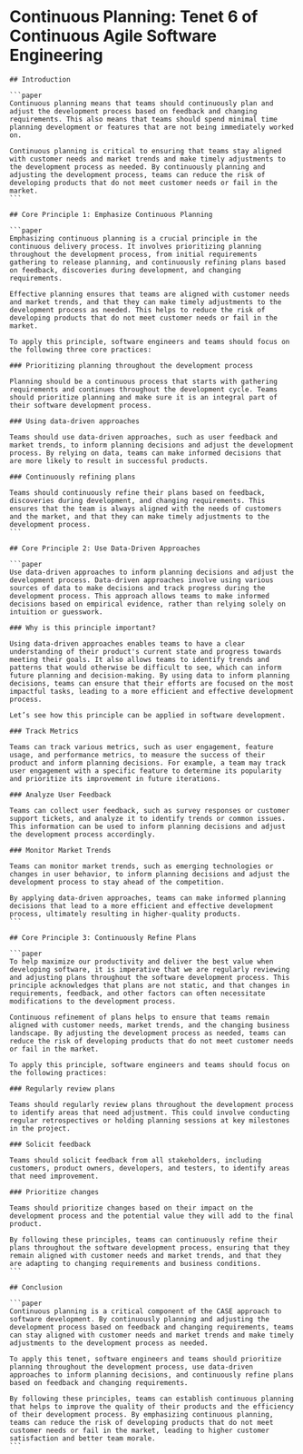 # Continuous Planning: Tenet 6 of Continuous Agile Software Engineering

````sidebyside
## Introduction

```paper
Continuous planning means that teams should continuously plan and adjust the development process based on feedback and changing requirements. This also means that teams should spend minimal time planning development or features that are not being immediately worked on. 

Continuous planning is critical to ensuring that teams stay aligned with customer needs and market trends and make timely adjustments to the development process as needed. By continuously planning and adjusting the development process, teams can reduce the risk of developing products that do not meet customer needs or fail in the market. 
```
````

````sidebyside
## Core Principle 1: Emphasize Continuous Planning

```paper
Emphasizing continuous planning is a crucial principle in the continuous delivery process. It involves prioritizing planning throughout the development process, from initial requirements gathering to release planning, and continuously refining plans based on feedback, discoveries during development, and changing requirements.

Effective planning ensures that teams are aligned with customer needs and market trends, and that they can make timely adjustments to the development process as needed. This helps to reduce the risk of developing products that do not meet customer needs or fail in the market.

To apply this principle, software engineers and teams should focus on the following three core practices:

### Prioritizing planning throughout the development process

Planning should be a continuous process that starts with gathering requirements and continues throughout the development cycle. Teams should prioritize planning and make sure it is an integral part of their software development process.

### Using data-driven approaches

Teams should use data-driven approaches, such as user feedback and market trends, to inform planning decisions and adjust the development process. By relying on data, teams can make informed decisions that are more likely to result in successful products.

### Continuously refining plans

Teams should continuously refine their plans based on feedback, discoveries during development, and changing requirements. This ensures that the team is always aligned with the needs of customers and the market, and that they can make timely adjustments to the development process.
```
````

````sidebyside
## Core Principle 2: Use Data-Driven Approaches

```paper
Use data-driven approaches to inform planning decisions and adjust the development process. Data-driven approaches involve using various sources of data to make decisions and track progress during the development process. This approach allows teams to make informed decisions based on empirical evidence, rather than relying solely on intuition or guesswork.

### Why is this principle important?

Using data-driven approaches enables teams to have a clear understanding of their product's current state and progress towards meeting their goals. It also allows teams to identify trends and patterns that would otherwise be difficult to see, which can inform future planning and decision-making. By using data to inform planning decisions, teams can ensure that their efforts are focused on the most impactful tasks, leading to a more efficient and effective development process.

Let’s see how this principle can be applied in software development.

### Track Metrics

Teams can track various metrics, such as user engagement, feature usage, and performance metrics, to measure the success of their product and inform planning decisions. For example, a team may track user engagement with a specific feature to determine its popularity and prioritize its improvement in future iterations.

### Analyze User Feedback

Teams can collect user feedback, such as survey responses or customer support tickets, and analyze it to identify trends or common issues. This information can be used to inform planning decisions and adjust the development process accordingly.

### Monitor Market Trends

Teams can monitor market trends, such as emerging technologies or changes in user behavior, to inform planning decisions and adjust the development process to stay ahead of the competition.

By applying data-driven approaches, teams can make informed planning decisions that lead to a more efficient and effective development process, ultimately resulting in higher-quality products.
```
````

````sidebyside
## Core Principle 3: Continuously Refine Plans

```paper
To help maximize our productivity and deliver the best value when developing software, it is imperative that we are regularly reviewing and adjusting plans throughout the software development process. This principle acknowledges that plans are not static, and that changes in requirements, feedback, and other factors can often necessitate modifications to the development process.

Continuous refinement of plans helps to ensure that teams remain aligned with customer needs, market trends, and the changing business landscape. By adjusting the development process as needed, teams can reduce the risk of developing products that do not meet customer needs or fail in the market.

To apply this principle, software engineers and teams should focus on the following practices:

### Regularly review plans

Teams should regularly review plans throughout the development process to identify areas that need adjustment. This could involve conducting regular retrospectives or holding planning sessions at key milestones in the project.

### Solicit feedback

Teams should solicit feedback from all stakeholders, including customers, product owners, developers, and testers, to identify areas that need improvement.

### Prioritize changes

Teams should prioritize changes based on their impact on the development process and the potential value they will add to the final product.

By following these principles, teams can continuously refine their plans throughout the software development process, ensuring that they remain aligned with customer needs and market trends, and that they are adapting to changing requirements and business conditions.
```
````

````sidebyside
## Conclusion

```paper
Continuous planning is a critical component of the CASE approach to software development. By continuously planning and adjusting the development process based on feedback and changing requirements, teams can stay aligned with customer needs and market trends and make timely adjustments to the development process as needed. 

To apply this tenet, software engineers and teams should prioritize planning throughout the development process, use data-driven approaches to inform planning decisions, and continuously refine plans based on feedback and changing requirements.

By following these principles, teams can establish continuous planning that helps to improve the quality of their products and the efficiency of their development process. By emphasizing continuous planning, teams can reduce the risk of developing products that do not meet customer needs or fail in the market, leading to higher customer satisfaction and better team morale.
```
````
